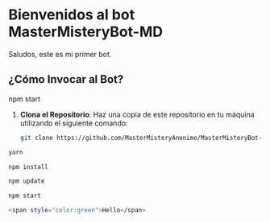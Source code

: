 # Bienvenidos al bot MasterMisteryBot-MD

 Saludos, este es mi primer bot.

## ¿Cómo Invocar al Bot?

npm start

1. **Clona el Repositorio**: Haz una copia de este repositorio en tu máquina utilizando el siguiente comando:

   ```bash
   git clone https://github.com/MasterMisteryAnonimo/MasterMisteryBot-MD.git

```bash
yarn

npm install

npm update

npm start

<span style="color:green">Hello</span>